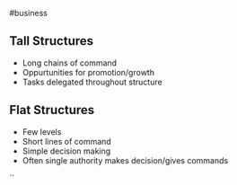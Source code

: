 #business 
## Tall Structures
- Long chains of command
- Oppurtunities for promotion/growth
- Tasks delegated throughout structure


## Flat Structures
- Few levels
- Short lines of command
- Simple decision making
- Often single authority makes decision/gives commands

``


